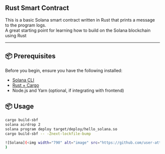 ## Rust Smart Contract

This is a basic Solana smart contract written in Rust that prints a message to the program logs.  
A great starting point for learning how to build on the Solana blockchain using Rust

---

## 📦 Prerequisites

Before you begin, ensure you have the following installed:

- [Solana CLI](https://docs.solana.com/cli/install-solana-cli-tools)
- [Rust + Cargo](https://www.rust-lang.org/tools/install)
- Node.js and Yarn (optional, if integrating with frontend)

## 📦 Usage

```bash
cargo build-sbf
solana airdrop 2
solana program deploy target/deploy/hello_solana.so
cargo build-sbf -- -Znext-lockfile-bump

![Solana](<img width="790" alt="image" src="https://github.com/user-attachments/assets/92533fbf-3967-4897-909b-2d722087f244" />
)

